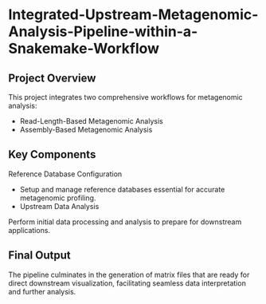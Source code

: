 # Integrated-Upstream-Metagenomic-Analysis-Pipeline-within-a-Snakemake-Workflow
## Project Overview
This project integrates two comprehensive workflows for metagenomic analysis:

- Read-Length-Based Metagenomic Analysis
- Assembly-Based Metagenomic Analysis

## Key Components
Reference Database Configuration

- Setup and manage reference databases essential for accurate metagenomic profiling.
- Upstream Data Analysis

Perform initial data processing and analysis to prepare for downstream applications.
## Final Output
The pipeline culminates in the generation of matrix files that are ready for direct downstream visualization, facilitating seamless data interpretation and further analysis.

